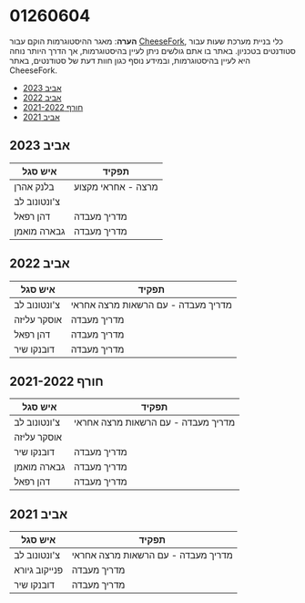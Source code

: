 # 01260604

**הערה**: מאגר ההיסטוגרמות הוקם עבור [CheeseFork](https://cheesefork.cf/), כלי בניית מערכת שעות עבור סטודנטים בטכניון. באתר בו אתם גולשים ניתן לעיין בהיסטוגרמות, אך הדרך היותר נוחה היא לעיין בהיסטוגרמות, ובמידע נוסף כגון חוות דעת של סטודנטים, באתר CheeseFork.

* [אביב 2023](#202202)
* [אביב 2022](#202102)
* [חורף 2021-2022](#202101)
* [אביב 2021](#202002)

<h2 id="202202">אביב 2023</h2>

| איש סגל | תפקיד |
| ---- | ---- |
| בלנק אהרן | מרצה - אחראי מקצוע |
| צ'ונטונוב לב |  |
| דהן רפאל | מדריך מעבדה |
| גבארה מואמן | מדריך מעבדה |

<h2 id="202102">אביב 2022</h2>

| איש סגל | תפקיד |
| ---- | ---- |
| צ'ונטונוב לב | מדריך מעבדה - עם הרשאות מרצה אחראי |
| אוסקר עליזה | מדריך מעבדה |
| דהן רפאל | מדריך מעבדה |
| דובנקו שיר | מדריך מעבדה |

<h2 id="202101">חורף 2021-2022</h2>

| איש סגל | תפקיד |
| ---- | ---- |
| צ'ונטונוב לב | מדריך מעבדה - עם הרשאות מרצה אחראי |
| אוסקר עליזה |  |
| דובנקו שיר | מדריך מעבדה |
| גבארה מואמן | מדריך מעבדה |
| דהן רפאל | מדריך מעבדה |

<h2 id="202002">אביב 2021</h2>

| איש סגל | תפקיד |
| ---- | ---- |
| צ'ונטונוב לב | מדריך מעבדה - עם הרשאות מרצה אחראי |
| פנייקוב גיורא | מדריך מעבדה |
| דובנקו שיר | מדריך מעבדה |

